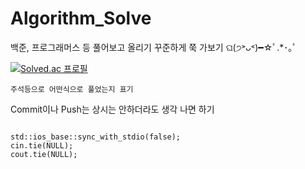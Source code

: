 # Algorithm_Solve
백준, 프로그래머스 등 풀어보고 올리기
꾸준하게 쭉 가보기 ଘ(੭˃ᴗ˂)━☆ﾟ.*･｡ﾟ

[![Solved.ac 프로필](http://mazassumnida.wtf/api/v2/generate_badge?boj=rimingg_owo)](https://solved.ac/rimingg_owo)


`주석등으로 어떤식으로 풀었는지 표기`

Commit이나 Push는 상시는 안하더라도 생각 나면 하기

<pre>
<code>
std::ios_base::sync_with_stdio(false);
cin.tie(NULL);
cout.tie(NULL);
</code>
</pre>
